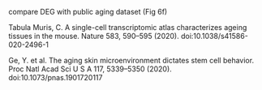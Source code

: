 compare DEG with public aging dataset (Fig 6f)

Tabula Muris, C. A single-cell transcriptomic atlas characterizes ageing tissues in the mouse. Nature 583, 590–595 (2020). doi:10.1038/s41586-020-2496-1

Ge, Y. et al. The aging skin microenvironment dictates stem cell behavior. Proc Natl Acad Sci U S A 117, 5339–5350 (2020). doi:10.1073/pnas.1901720117
